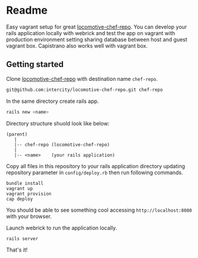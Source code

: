 Readme
======

Easy vagrant setup for great [locomotive-chef-repo](https://github.com/intercity/locomotive-chef-repo). You can develop your rails application locally with webrick and test the app on vagrant with production environment setting sharing database between host and guest vagrant box. Capistrano also works well with vagrant box.

## Getting started

Clone [locomotive-chef-repo](https://github.com/intercity/locomotive-chef-repo) with destination name ```chef-repo```.

```sh
git@github.com:intercity/locomotive-chef-repo.git chef-repo
```

In the same directory create rails app.

```sh
rails new <name>
```

Directory structure shuold look like below:

```
(parent)
   |
   |-- chef-repo (locomotive-chef-repo)
   |
   |-- <name>    (your rails application)
```

Copy all files in this repository to your rails application directory updating repository parameter in ```config/deploy.rb``` then run following commands.

```ssh
bundle install
vagrant up
vagrant provision
cap deploy
```

You should be able to see something cool accessing ```http://localhost:8080``` with your browser.

Launch webrick to run the application locally.

```ssh
rails server
```

That's it!
